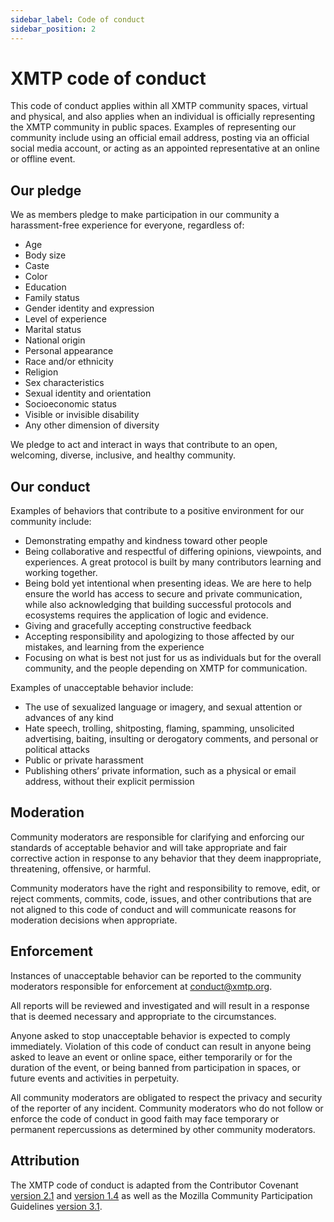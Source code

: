 ```yaml
---
sidebar_label: Code of conduct
sidebar_position: 2
---
```


# XMTP code of conduct

This code of conduct applies within all XMTP community spaces, virtual and physical, and also applies when an individual is officially representing the XMTP community in public spaces. Examples of representing our community include using an official email address, posting via an official social media account, or acting as an appointed representative at an online or offline event.

## Our pledge

We as members pledge to make participation in our community a harassment-free experience for everyone, regardless of:

- Age
- Body size
- Caste
- Color
- Education
- Family status
- Gender identity and expression
- Level of experience
- Marital status
- National origin
- Personal appearance
- Race and/or ethnicity
- Religion
- Sex characteristics
- Sexual identity and orientation
- Socioeconomic status
- Visible or invisible disability
- Any other dimension of diversity

We pledge to act and interact in ways that contribute to an open, welcoming, diverse, inclusive, and healthy community.

## Our conduct

Examples of behaviors that contribute to a positive environment for our community include:

- Demonstrating empathy and kindness toward other people
- Being collaborative and respectful of differing opinions, viewpoints, and experiences. A great protocol is built by many contributors learning and working together.
- Being bold yet intentional when presenting ideas. We are here to help ensure the world has access to secure and private communication, while also acknowledging that building successful protocols and ecosystems requires the application of logic and evidence.
- Giving and gracefully accepting constructive feedback
- Accepting responsibility and apologizing to those affected by our mistakes, and learning from the experience
- Focusing on what is best not just for us as individuals but for the overall community, and the people depending on XMTP for communication.

Examples of unacceptable behavior include:

- The use of sexualized language or imagery, and sexual attention or advances of any kind
- Hate speech, trolling, shitposting, flaming, spamming, unsolicited advertising, baiting, insulting or derogatory comments, and personal or political attacks
- Public or private harassment
- Publishing others’ private information, such as a physical or email address, without their explicit permission

## Moderation

Community moderators are responsible for clarifying and enforcing our standards of acceptable behavior and will take appropriate and fair corrective action in response to any behavior that they deem inappropriate, threatening, offensive, or harmful.

Community moderators have the right and responsibility to remove, edit, or reject comments, commits, code, issues, and other contributions that are not aligned to this code of conduct and will communicate reasons for moderation decisions when appropriate.

## Enforcement

Instances of unacceptable behavior can be reported to the community moderators responsible for enforcement at [conduct@xmtp.org](mailto:conduct@xmtp.org).

All reports will be reviewed and investigated and will result in a response that is deemed necessary and appropriate to the circumstances. 

Anyone asked to stop unacceptable behavior is expected to comply immediately. Violation of this code of conduct can result in anyone being asked to leave an event or online space, either temporarily or for the duration of the event, or being banned from participation in spaces, or future events and activities in perpetuity.

All community moderators are obligated to respect the privacy and security of the reporter of any incident. Community moderators who do not follow or enforce the code of conduct in good faith may face temporary or permanent repercussions as determined by other community moderators.

## Attribution

The XMTP code of conduct is adapted from the Contributor Covenant [version 2.1](https://www.contributor-covenant.org/version/2/1/code_of_conduct.html) and [version 1.4](https://www.contributor-covenant.org/version/1/4/code-of-conduct.html) as well as the Mozilla Community Participation Guidelines [version 3.1](https://www.mozilla.org/en-US/about/governance/policies/participation/).

